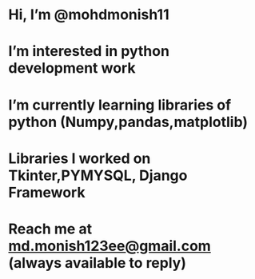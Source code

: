 # Hi, I’m @mohdmonish11
# I’m interested in python development work
# I’m currently learning libraries of python (Numpy,pandas,matplotlib)
# Libraries I worked on Tkinter,PYMYSQL, Django Framework
# Reach me at md.monish123ee@gmail.com (always available to reply)
